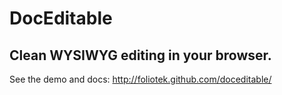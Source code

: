 # DocEditable
## Clean WYSIWYG editing in your browser.

See the demo and docs: http://foliotek.github.com/doceditable/
